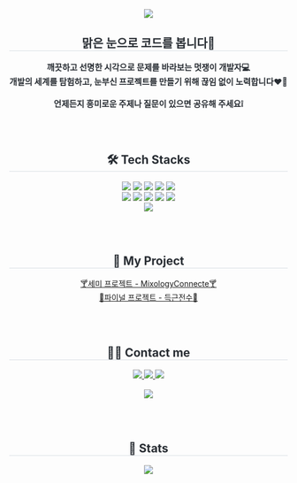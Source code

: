<div align="center">
    <img src="https://capsule-render.vercel.app/api?type=waving&color=0:3fc68b,100:fef381&height=180&text=Hellow!%20JiYoungWord!⭐&animation=twinkling&fontColor=ffffff&fontSize=50" />
</div>
<div align="center">
    <h2 style="border-bottom: 1px solid #d8dee4; color: #282d33;">맑은 눈으로 코드를 봅니다👀</h2>
    <div style="font-weight: 700; font-size: 15px; text-align: center; color: #282d33;">
        깨끗하고 선명한 시각으로 문제를 바라보는 멋쟁이 개발자💻<br>
        개발의 세계를 탐험하고, 눈부신 프로젝트를 만들기 위해 끊임 없이 노력합니다❤️‍🔥 <br><br>
        언제든지 흥미로운 주제나 질문이 있으면 공유해 주세요❕
    </div>
</div>

<br><br>

<div align="center">
    <h2 style="border-bottom: 1px solid #d8dee4; color: #282d33;">🛠️ Tech Stacks</h2>
    <div style="margin: 0 auto; text-align: center;">
        <img src="https://img.shields.io/badge/Git-F05032?style=flat-square&logo=Git&logoColor=white">
        <img src="https://img.shields.io/badge/Github-181717?style=flat-square&logo=Github&logoColor=white">
        <img src="https://img.shields.io/badge/jQuery-0769AD?style=flat-square&logo=jQuery&logoColor=white">
        <img src="https://img.shields.io/badge/Java-007396?style=flat-square&logo=Java&logoColor=white">
        <img src="https://img.shields.io/badge/Javascript-F7DF1E?style=flat-square&logo=Javascript&logoColor=white">
        <br>
        <img src="https://img.shields.io/badge/Oracle-F80000?style=flat-square&logo=Oracle&logoColor=white">
        <img src="https://img.shields.io/badge/Spring-6DB33F?style=flat-square&logo=Spring&logoColor=white">
        <img src="https://img.shields.io/badge/Spring Boot-6DB33F?style=flat-square&logo=Spring Boot&logoColor=white">
        <img src="https://img.shields.io/badge/React-61DAFB?style=flat-square&logo=React&logoColor=white">
        <img src="https://img.shields.io/badge/CSS3-1572B6?style=flat-square&logo=CSS3&logoColor=white">
        <br>
        <img src="https://img.shields.io/badge/HTML5-E34F26?style=flat-square&logo=HTML5&logoColor=white">
    </div>
</div>

<br><br>

<div align="center">
    <h2 style="border-bottom: 1px solid #d8dee4; color: #282d33;">👀 My Project</h2>
    <a href="https://github.com/MixologyConnect/SemiProject-MixologyConnect">🍸세미 프로젝트 - MixologyConnecte🍸</a><br>
    <a href="https://github.com/DeuggeunJeonsu/DeuggeunJeonsu">💪파이널 프로젝트 - 득근전수💪</a><br>
   
</div>

<br><br>

<div align="center">
    <h2 style="border-bottom: 1px solid #d8dee4; color: #282d33;">🧑‍💻 Contact me</h2>
    <div align="center">
        <a href="https://velog.io/@ee_ji0">
            <img src="https://img.shields.io/badge/Velog-20C997?style=flat-square&logo=Velog&logoColor=white&link=https://velog.io/@ee_ji0">
        </a>
        <a href="mailto:jy04151004@gmail.com">
            <img src="https://img.shields.io/badge/Gmail-EA4335?style=flat-square&logo=Gmail&logoColor=white&link=mailto:jy04151004@gmail.com">
        </a>
        <a href="https://blog.naver.com/complete0415">
            <img src="https://img.shields.io/badge/Naver-03C75A?style=flat-square&logo=Naver&logoColor=white&link=https://blog.naver.com/complete0415">
        </a>
    </div>
    <br>
    <div align="center">
        <a href="https://hits.seeyoufarm.com">
            <img src="https://hits.seeyoufarm.com/api/count/incr/badge.svg?url=https%3A%2F%2Fgithub.com%2Fcomplete0415Jiyoung%2F&count_bg=%23000000&title_bg=%23000000&icon=github.svg&icon_color=%23FFFFFF&title=GitHub&edge_flat=false"/>
        </a>
    </div>
</div>

<br><br>

<div align="center">
    <h2 style="border-bottom: 1px solid #d8dee4; color: #282d33;">🏅 Stats</h2>
    <div align="center">
        <img src="https://github-readme-stats.vercel.app/api/top-langs/?username=complete0415Jiyoung&layout=compact&bg_color=180,000000,&title_color=000000&text_color=000000"/>
    </div>
</div>
